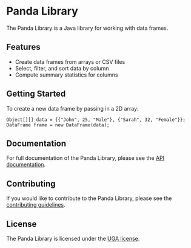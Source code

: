 
# Panda Library

The Panda Library is a Java library for working with data frames.

## Features

- Create data frames from arrays or CSV files
- Select, filter, and sort data by column
- Compute summary statistics for columns

## Getting Started

To create a new data frame by passing in a 2D array:

```
Object[][] data = {{"John", 25, "Male"}, {"Sarah", 32, "Female"}};
DataFrame frame = new DataFrame(data);
```

## Documentation

For full documentation of the Panda Library, please see the [API documentation](https://github.com/example/panda/blob/main/docs/api/index.html).

## Contributing

If you would like to contribute to the Panda Library, please see the [contributing guidelines](https://github.com/example/panda/blob/main/CONTRIBUTING.md).

## License

The Panda Library is licensed under the [UGA license](https://github.com/example/panda/blob/main/LICENSE.md).
